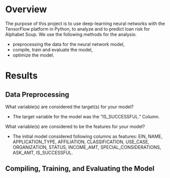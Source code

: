 # Overview

The purpose of this project is to use deep-learning neural networks with the TensorFlow platform in Python, to analyze and to predict loan risk for Alphabet Soup.
We use the following methods for the analysis:

* preprocessing the data for the neural network model,
* compile, train and evaluate the model,
* optimize the model.

# Results
## Data Preprocessing

What variable(s) are considered the target(s) for your model? 
* The target variable for the model was the “IS_SUCCESSFUL.” Column.

What variable(s) are considered to be the features for your model?
* The initial model considered following columns as features: EIN, NAME, APPLICATION_TYPE, AFFILIATION, CLASSIFICATION, USE_CASE, ORGANIZATION, STATUS, INCOME_AMT, SPECIAL_CONSIDERATIONS, ASK_AMT, IS_SUCCESSFUL.

## Compiling, Training, and Evaluating the Model
